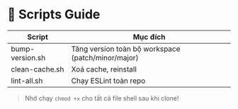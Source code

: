 # 🚀 Scripts Guide

| Script          | Mục đích                                           |
| --------------- | -------------------------------------------------- |
| bump-version.sh | Tăng version toàn bộ workspace (patch/minor/major) |
| clean-cache.sh  | Xoá cache, reinstall                               |
| lint-all.sh     | Chạy ESLint toàn repo                              |

> Nhớ chạy `chmod +x` cho tất cả file shell sau khi clone!
